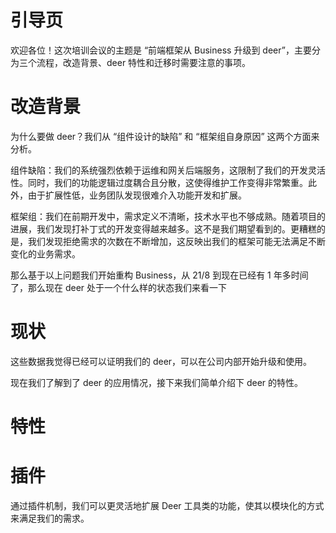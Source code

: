 # 引导页

欢迎各位！这次培训会议的主题是 “前端框架从 Business 升级到 deer”，主要分为三个流程，改造背景、deer 特性和迁移时需要注意的事项。

# 改造背景

为什么要做 deer？我们从 “组件设计的缺陷” 和 “框架组自身原因” 这两个方面来分析。

组件缺陷：我们的系统强烈依赖于运维和网关后端服务，这限制了我们的开发灵活性。同时，我们的功能逻辑过度耦合且分散，这使得维护工作变得非常繁重。此外，由于扩展性低，业务团队发现很难介入功能开发和扩展。

框架组：我们在前期开发中，需求定义不清晰，技术水平也不够成熟。随着项目的进展，我们发现打补丁式的开发变得越来越多。这不是我们期望看到的。更糟糕的是，我们发现拒绝需求的次数在不断增加，这反映出我们的框架可能无法满足不断变化的业务需求。

那么基于以上问题我们开始重构 Business，从 21/8 到现在已经有 1 年多时间了，那么现在 deer 处于一个什么样的状态我们来看一下

# 现状

这些数据我觉得已经可以证明我们的 deer，可以在公司内部开始升级和使用。

现在我们了解到了 deer 的应用情况，接下来我们简单介绍下 deer 的特性。

# 特性

# 插件

通过插件机制，我们可以更灵活地扩展 Deer 工具类的功能，使其以模块化的方式来满足我们的需求。
